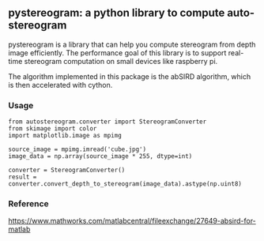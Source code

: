 ## pystereogram: a python library to compute auto-stereogram

pystereogram is a library that can help you compute stereogram from depth image efficiently. 
The performance goal of this library is to support real-time stereogram computation on small devices like raspberry pi.

The algorithm implemented in this package is the abSIRD algorithm, which is then accelerated with cython.

### Usage

```
from autostereogram.converter import StereogramConverter
from skimage import color
import matplotlib.image as mpimg

source_image = mpimg.imread('cube.jpg')
image_data = np.array(source_image * 255, dtype=int)

converter = StereogramConverter()
result = converter.convert_depth_to_stereogram(image_data).astype(np.uint8)
```

### Reference

https://www.mathworks.com/matlabcentral/fileexchange/27649-absird-for-matlab